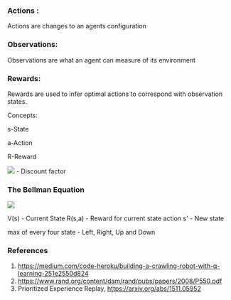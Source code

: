 ### Actions : 
Actions are changes to an agents configuration
### Observations:
Observations are what an agent can measure of its environment
### Rewards:

Rewards are used to infer optimal actions to correspond with observation states.

Concepts:

s-State 

a-Action

R-Reward

<img src="https://render.githubusercontent.com/render/math?math=\gamma"> - Discount factor 
### The Bellman Equation


<img src="https://render.githubusercontent.com/render/math?math=V(s)=max_{a} ( {R(s,a)} %2B {\gamma V(s')})">

V(s) - Current State
R(s,a) - Reward for current state action
s' - New state


max of every four state - Left, Right, Up and Down




### References
1. https://medium.com/code-heroku/building-a-crawling-robot-with-q-learning-251e2550d824
2. https://www.rand.org/content/dam/rand/pubs/papers/2008/P550.pdf
3. Prioritized Experience Replay, https://arxiv.org/abs/1511.05952


